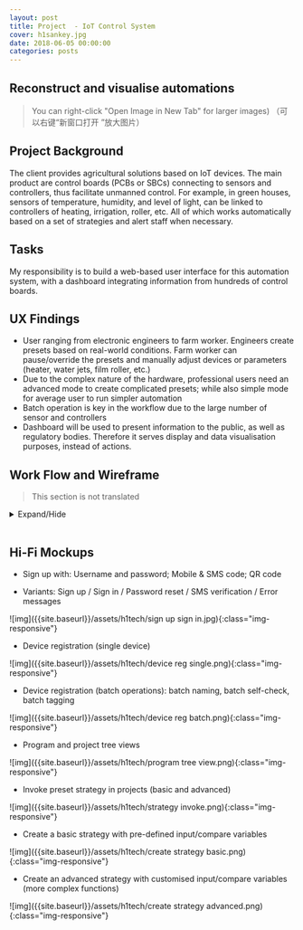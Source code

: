 ```yaml
---
layout: post
title: Project	- IoT Control System
cover: h1sankey.jpg  
date: 2018-06-05 00:00:00
categories: posts
---
```


## Reconstruct and visualise automations

> You can right-click "Open Image in New Tab" for larger images)
（可以右键“新窗口打开 ”放大图片）

## Project Background

The client provides agricultural solutions based on IoT devices. The main product are control boards (PCBs or SBCs) connecting to sensors and controllers, thus facilitate unmanned control.  For example, in green houses, sensors of temperature, humidity, and level of light, can be linked to controllers of heating, irrigation, roller, etc. All of which works automatically based on a set of strategies and alert staff when necessary.

## Tasks

My responsibility is to build a web-based user interface for this automation system, with a dashboard integrating information from hundreds of control boards.

## UX Findings

- User ranging from electronic engineers to farm worker. Engineers create presets based on real-world conditions. Farm worker can pause/override the presets and manually adjust devices or parameters (heater, water jets, film roller, etc.)
- Due to the complex nature of the hardware, professional users need an advanced mode to create complicated presets; while also simple mode for average user to run simpler automation
- Batch operation is key in the workflow due to the large number of sensor and controllers
- Dashboard will be used to present information to the public, as well as regulatory bodies. Therefore it serves display and data visualisation purposes, instead of actions.  

## Work Flow and Wireframe

> This section is not translated

<details markdown="1">

<summary>
Expand/Hide
</summary>

- Sign up and sign in

![img]({{site.baseurl}}/assets/h1tech/flow signup sign in.jpg){:class="img-responsive"}

- Device registration and management

![img]({{site.baseurl}}/assets/h1tech/flow device mgmt.jpg){:class="img-responsive"}

- Program and project structure

![img]({{site.baseurl}}/assets/h1tech/flow program and project.jpg){:class="img-responsive"}

- Automation Strategy

![img]({{site.baseurl}}/assets/h1tech/flow strategy mgmt.jpg){:class="img-responsive"}

- Data export and backup/restore

![img]({{site.baseurl}}/assets/h1tech/flow data mgmt.jpg){:class="img-responsive"}

- System info

![img]({{site.baseurl}}/assets/h1tech/flow sys mgmt.jpg){:class="img-responsive"}

</details>
<br>

## Hi-Fi Mockups

- Sign up with: Username and password; Mobile & SMS code; QR code

- Variants: Sign up / Sign in / Password reset / SMS verification / Error messages

![img]({{site.baseurl}}/assets/h1tech/sign up sign in.jpg){:class="img-responsive"}

- Device registration (single device)

![img]({{site.baseurl}}/assets/h1tech/device reg single.png){:class="img-responsive"}

- Device registration (batch operations): batch naming, batch self-check, batch tagging

![img]({{site.baseurl}}/assets/h1tech/device reg batch.png){:class="img-responsive"}

- Program and project tree views

![img]({{site.baseurl}}/assets/h1tech/program tree view.png){:class="img-responsive"}

- Invoke preset strategy in projects (basic and advanced)

![img]({{site.baseurl}}/assets/h1tech/strategy invoke.png){:class="img-responsive"}

- Create a basic strategy with pre-defined input/compare variables

![img]({{site.baseurl}}/assets/h1tech/create strategy basic.png){:class="img-responsive"}

- Create an advanced strategy with customised input/compare variables (more complex functions)

![img]({{site.baseurl}}/assets/h1tech/create strategy advanced.png){:class="img-responsive"}
